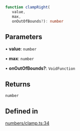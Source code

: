 ```ts
function clampRight(
   value, 
   max, 
   onOutOfBounds?): number
```

## Parameters

• **value**: `number`

• **max**: `number`

• **onOutOfBounds?**: `VoidFunction`

## Returns

`number`

## Defined in

[numbers/clamp.ts:34](https://github.com/Tismas/naszos-utils/blob/c1ededb0927e11e7aa1a04fa546f95ae3dba72d9/src/numbers/clamp.ts#L34)
